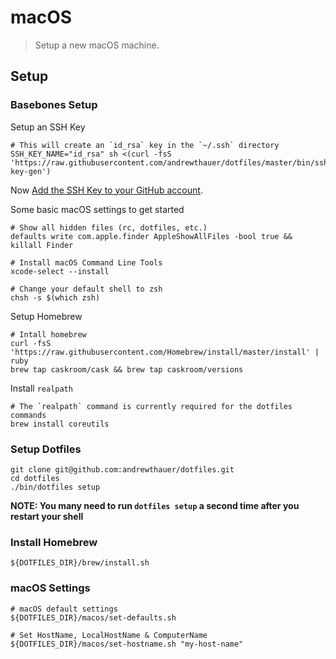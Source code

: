 # macOS

> Setup a new macOS machine.

## Setup

### Basebones Setup

Setup an SSH Key

```shell
# This will create an `id_rsa` key in the `~/.ssh` directory
SSH_KEY_NAME="id_rsa" sh <(curl -fsS 'https://raw.githubusercontent.com/andrewthauer/dotfiles/master/bin/ssh-key-gen')
```

Now [Add the SSH Key to your GitHub account](https://help.github.com/articles/generating-ssh-keys/#step-4-add-your-ssh-key-to-your-account).

Some basic macOS settings to get started

```shell
# Show all hidden files (rc, dotfiles, etc.)
defaults write com.apple.finder AppleShowAllFiles -bool true && killall Finder

# Install macOS Command Line Tools
xcode-select --install

# Change your default shell to zsh
chsh -s $(which zsh)
```

Setup Homebrew

```shell
# Intall homebrew
curl -fsS 'https://raw.githubusercontent.com/Homebrew/install/master/install' | ruby
brew tap caskroom/cask && brew tap caskroom/versions
```

Install `realpath`

```shell
# The `realpath` command is currently required for the dotfiles commands
brew install coreutils
```

### Setup Dotfiles

```shell
git clone git@github.com:andrewthauer/dotfiles.git
cd dotfiles
./bin/dotfiles setup
```

**NOTE: You many need to run `dotfiles setup` a second time after you restart
your shell**

### Install Homebrew

```shell
${DOTFILES_DIR}/brew/install.sh
```

### macOS Settings

```shell
# macOS default settings
${DOTFILES_DIR}/macos/set-defaults.sh

# Set HostName, LocalHostName & ComputerName
${DOTFILES_DIR}/macos/set-hostname.sh "my-host-name"
```
